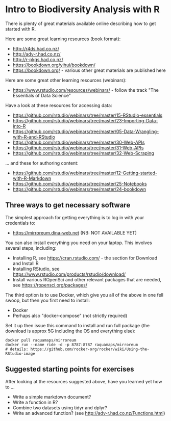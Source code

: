 
<!-- README.md is generated from README.Rmd. Please edit that file -->
Intro to Biodiversity Analysis with R
=====================================

There is plenty of great materials available online describing how to get started with R.

Here are some great learning resources (book format):

-   <http://r4ds.had.co.nz/>
-   <http://adv-r.had.co.nz/>
-   <http://r-pkgs.had.co.nz/>
-   <https://bookdown.org/yihui/bookdown/>
-   <https://bookdown.org/> - various other great materials are published here

Here are some great other learning resources (webinars):

-   <https://www.rstudio.com/resources/webinars/> - follow the track "The Essentials of Data Science"

Have a look at these resources for accessing data:

-   <https://github.com/rstudio/webinars/tree/master/15-RStudio-essentials>
-   <https://github.com/rstudio/webinars/tree/master/23-Importing-Data-into-R>
-   <https://github.com/rstudio/webinars/tree/master/05-Data-Wrangling-with-R-and-RStudio>
-   <https://github.com/rstudio/webinars/tree/master/30-Web-APIs>
-   <https://github.com/rstudio/webinars/tree/master/31-Web-APIs>
-   <https://github.com/rstudio/webinars/tree/master/32-Web-Scraping>

... and these for authoring content:

-   <https://github.com/rstudio/webinars/tree/master/12-Getting-started-with-R-Markdown>
-   <https://github.com/rstudio/webinars/tree/master/25-Notebooks>
-   <https://github.com/rstudio/webinars/tree/master/24-bookdown>

Three ways to get necessary software
------------------------------------

The simplest approach for getting everything is to log in with your credentials to:

-   <https://mirroreum.dina-web.net> (NB: NOT AVAILABLE YET)

You can also install everything you need on your laptop. This involves several steps, including:

-   Installing R, see <https://cran.rstudio.com/> - the section for Download and Install R
-   Installing RStudio, see <https://www.rstudio.com/products/rstudio/download/>
-   Install various ROpenSci and other relevant packages that are needed, see <https://ropensci.org/packages/>

The third option is to use Docker, which give you all of the above in one fell swoop, but then you first need to install:

-   Docker
-   Perhaps also "docker-compose" (not strictly required)

Set it up then issue this command to install and run full package (the download is approx 5G including the OS and everything else):

    docker pull raquamaps/mirroreum
    docker run --name ride -d -p 8787:8787 raquamaps/mirroreum
    # details: https://github.com/rocker-org/rocker/wiki/Using-the-RStudio-image

Suggested starting points for exercises
---------------------------------------

After looking at the resources suggested above, have you learned yet how to ...

-   Write a simple markdown document?
-   Write a function in R?
-   Combine two datasets using tidyr and dplyr?
-   Write an advanced function? (see <http://adv-r.had.co.nz/Functions.html>)
